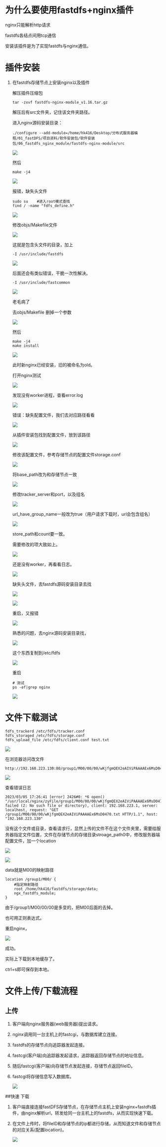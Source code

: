 # 为什么要使用fastdfs+nginx插件

nginx只能解析http请求

fastdfs各结点间用tcp通信

安装该插件是为了实现fastdfs与nginx通信。

# 插件安装

1. 在fastdfs存储节点上安装nginx以及插件
   
   解压插件压缩包
   
   ```shell
   tar -zxvf fastdfs-nginx-module_v1.16.tar.gz
   ```
   
   解压后有src文件夹，记住该文件夹路径。
   
   进入nginx源码安装目录：
   
   ```shell
   ./configure --add-module=/home/hk416/Desktop/分布式服务器编程/01_fastDFS/项目资料/软件安装包/软件安装包/06_fastdfs_nginx_module/fastdfs-nginx-module/src
   ```
   
   ![](assets/分布式文件服务器05_fastdfs+nginx/2023-03-05-08-50-21-image.png)
   
   然后
   
   ```shell
   make -j4
   ```
   
   ![](assets/分布式文件服务器05_fastdfs+nginx/2023-03-05-08-51-19-image.png)
   
   报错，缺失头文件
   
   ```shell
   sudo su    #进入root模式查找
   find / -name "fdfs_define.h"
   ```
   
   ![](assets/分布式文件服务器05_fastdfs+nginx/2023-03-05-08-54-42-image.png)
   
   修改objs/Makefile文件
   
   ![](assets/分布式文件服务器05_fastdfs+nginx/2023-03-05-08-58-32-image.png)
   
   这就是包含头文件的目录，加上
   
   ```shell
   -I /usr/include/fastdfs
   ```
   
   ![](assets/分布式文件服务器05_fastdfs+nginx/2023-03-05-09-01-27-image.png)
   
   后面还会有类似错误，干脆一次性解决。
   
   ```shell
   -I /usr/include/fastcommon
   ```
   
   ![](assets/分布式文件服务器05_fastdfs+nginx/2023-03-05-09-04-47-image.png)
   
   老毛病了
   
   去objs/Makefile 删掉一个参数
   
   ![](assets/分布式文件服务器05_fastdfs+nginx/2023-03-05-09-07-51-image.png)
   
   然后
   
   ```shell
   make -j4
   make install
   ```
   
   ![](assets/分布式文件服务器05_fastdfs+nginx/2023-03-05-09-10-24-image.png)
   
   此时新nginx已经安装，旧的被命名为old。
   
   打开nginx测试
   
   ![](assets/分布式文件服务器05_fastdfs+nginx/2023-03-05-10-09-48-image.png)
   
   发现没有worker进程，查看error.log
   
   ![](assets/分布式文件服务器05_fastdfs+nginx/2023-03-05-10-12-12-image.png)
   
   错误：缺失配置文件，我们去对应路径看看
   
   ![](assets/分布式文件服务器05_fastdfs+nginx/2023-03-05-10-18-12-image.png)
   
   从插件安装包找到配置文件，放到该路径
   
   ![](assets/分布式文件服务器05_fastdfs+nginx/2023-03-05-10-19-36-image.png)
   
   修改该配置文件，参考存储节点的配置文件storage.conf
   
   ![](assets/分布式文件服务器05_fastdfs+nginx/2023-03-05-16-27-49-image.png)
   
   将base_path改为和存储节点一致
   
   ![](assets/分布式文件服务器05_fastdfs+nginx/2023-03-05-16-30-20-image.png)
   
   修改tracker_server和port，以及组名
   
   ![](assets/分布式文件服务器05_fastdfs+nginx/2023-03-05-16-32-59-image.png)
   
   url_have_group_name一般改为true（用户请求下载时，url会包含组名）
   
   ![](assets/分布式文件服务器05_fastdfs+nginx/2023-03-05-16-38-57-image.png)
   
   store_path和count要一致。
   
   需要修改的项大致如上。
   
   ![](assets/分布式文件服务器05_fastdfs+nginx/2023-03-05-16-42-16-image.png)
   
   还是没有worker，再看看日志。
   
   ![](assets/分布式文件服务器05_fastdfs+nginx/2023-03-05-16-44-23-image.png)
   
   缺失头文件，去fastdfs源码安装目录去找
   
   ![](assets/分布式文件服务器05_fastdfs+nginx/2023-03-05-16-46-09-image.png)
   
   ![](assets/分布式文件服务器05_fastdfs+nginx/2023-03-05-16-46-50-image.png)
   
   重启，又报错
   
   ![](assets/分布式文件服务器05_fastdfs+nginx/2023-03-05-16-47-52-image.png)
   
   熟悉的问题，去nginx源码安装目录找，
   
   ![](assets/分布式文件服务器05_fastdfs+nginx/2023-03-05-16-49-56-image.png)
   
   这个东西复制到/etc/fdfs
   
   ![](assets/分布式文件服务器05_fastdfs+nginx/2023-03-05-16-50-50-image.png)
   
   重启
   
   ```shell
   # 测试
   ps -ef|grep nginx
   ```
   
   ![](assets/分布式文件服务器05_fastdfs+nginx/2023-03-05-16-57-17-image.png)

# 文件下载测试

```shell
fdfs_trackerd /etc/fdfs/tracker.conf
fdfs_storaged /etc/fdfs/storage.conf
fdfs_upload_file /etc/fdfs/client.conf test.txt
```

![](assets/分布式文件服务器05_fastdfs+nginx/2023-03-05-17-22-56-image.png)

在浏览器访问改文件

```shell
http://192.168.223.130:80/group1/M00/00/00/wKjfgmQEX2eAIViPAAAAEx6MsD0470.txt
```

![](assets/分布式文件服务器05_fastdfs+nginx/2023-03-05-17-27-01-image.png)

查看错误日志

```shell
2023/03/05 17:26:41 [error] 2426#0: *6 open() "/usr/local/nginx/zyFile/group1/M00/00/00/wKjfgmQEX2eAIViPAAAAEx6MsD0470.txt" failed (2: No such file or directory), client: 192.168.223.1, server: localhost, request: "GET /group1/M00/00/00/wKjfgmQEX2eAIViPAAAAEx6MsD0470.txt HTTP/1.1", host: "192.168.223.130"
```

没有这个文件或目录，查看请求行，显然上传的文件不在这个文件夹里，需要给服务器指定文件位置，文件在存储节点的存储目录stroage_path0中，修改服务器端配置文件，加一个location

![](assets/分布式文件服务器05_fastdfs+nginx/2023-03-05-17-36-29-image.png)

![](assets/分布式文件服务器05_fastdfs+nginx/2023-03-05-17-38-52-image.png)

data就是M00的映射路径

```shell
location /group1/M00/ {
    #指定映射路径
    root /home/hk416/fastdfs/storage/data;
    ngx_fastdfs_module;
}
```

由于/group1/M00/00/00是多变的，把M00后面的去掉。

也可用正则表达式。

重启nginx，

![](assets/分布式文件服务器05_fastdfs+nginx/2023-03-05-17-47-45-image.png)

成功。

实际上下载到本地缓存了。

ctrl+s即可保存到本地。



# 文件上传/下载流程

## 上传

1. 客户端向nginx服务器(web服务器)提出请求。

2. nginx调用同一台主机上的fastcgi，与数据库建立连接。

3. fastdfs的存储节点向追踪器发起连接。

4. fastcgi(客户端)向追踪器发起请求，追踪器返回存储节点的地址信息。

5. 随后fastcgi(客户端)向存储节点发起连接，存储节点返回fileID。

6. fastcgi将存储信息写入数据库。
   
   
   
   
   
   ![](assets/分布式文件服务器05_fastdfs+nginx/2023-03-05-20-15-44-image.png)

##快速 下载

1. 客户端直接连接fastDFS存储节点，在存储节点主机上安装nginx+fastdfs插件，由nginx解析url，转发给同一台主机上的fastdfs，从而实现快速下载。

2. 在文件上传时，将fileID和存储节点的ip都进行存储，从而知道文件和存储节点的对应关系(配置location)。
   
   ![](assets/分布式文件服务器05_fastdfs+nginx/2023-03-05-20-22-00-image.png)
   
   




